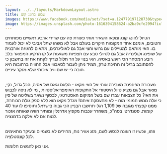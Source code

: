 ```yaml
---
layout: ../../layouts/MarkdownLayout.astro
title: שבוע בהונג קונג
images: https://www.facebook.com/media/set/?set=a.124779197128730&type=3
image: https://images.unsplash.com/photo-1616394158624-a2ba9cfe2994?ixlib=rb-4.0.3&ixid=MnwxMjA3fDB8MHxwaG90by1wYWdlfHx8fGVufDB8fHx8&auto=format&fit=crop&w=687&q=80
---
```


הטיול להונג קונג ומקאו השאיר אותי פעורת פה עם שרירי ארבע ראשיים מפותחים וחטובים, אומנם אחד המקומות היקרים בעולם אבל לא משהו שתל אביבי לא יכול לעמוד בו. האי מותאם למטיילים עם גרוש וחצי אבל גם לאוליגרכים, מתאים לחגיגה אורבנית של שופינג וקולינריה אבל גם לטיולי טבע עם תצפיות משגעות על קו הרקיע המפואר בלב רובע המסחר הכי רועש באסיה. האי בנוי על הר תלול וצריך לקחת את זה בחשבון כי להסתובב ברגל זה חתיכת טרק, תמיד ניתן לעבור לסאבווי אבל החוויה ברחובות היא חובה כי יש שם וויב איכותי שלא מנקר עיניים.
<br/>
<br/>

מעבורת מפונפנת מעבירה אותי אל האי מקאו - הלאס וגאס של אסיה, הכל גדול, נקי, מואר אבל גם מציע טיול היסטורי אל התקופות האימפריאליסטיות , מי לא ניסה לכבוש את האי? כל הצבאות עברו שם בשל המיקום האסטרטגי, לבסוף נשאר בשליטה של סין כי אלה ממש חמומי מוח - לא מתעסקת איתם! מגדל מקאו הוא ללא ספק גולת הכותרת, ממנו קפצתי מגובה של 1,109 רגל-תחשבו הבניין הכי גבוה בישראל ותוסיפו לו עוד 40 קומות. סטנדרטי בסה"כ, משחרר עכבות מקפיץ אדרנלין ומותיר חוויה שאותה אזכור לנצח אם לא אלקה בדמנציה.
<br/>
<br/>

וזהו, עכשיו זו העונה לנסוע לשם, מזג אוויר נוח, מחירים לא בשמיים ובעיקר מתאימים לכל קונסטלציה.

אני כאן להגשים חלומות.
